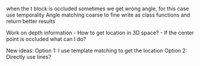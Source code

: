 when the t block is occluded sometimes we get wrong angle, for this case use temporality
Angle matching coarse to fine
write as class functions and return better results

Work on depth information
    - How to get location in 3D space?
    - If the center point is occluded what can I do?


New ideas:
    Option 1: I use template matching to get the location
    Option 2: Directly use lines?

